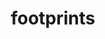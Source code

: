 ---
layout: smileys&emotion
title: footprints
emoji: footprints
permalink: 👣.html
image: assets/img/3moji/footprints.png
---